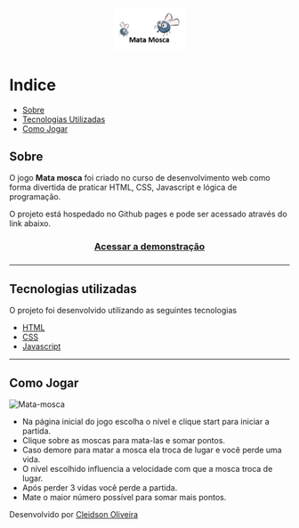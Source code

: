 <h1 align="center">
    <img src="imagens/Logo.png" width="130px">
</h1>

# Indice

* [Sobre](#sobre)
* [Tecnologias Utilizadas](#tecnologias-utilizadas)
* [Como Jogar](#como-jogar)

## Sobre

O jogo **Mata mosca** foi criado no curso de desenvolvimento web como forma divertida de praticar HTML, CSS, Javascript e lógica de programação.

O projeto está hospedado no Github pages e pode ser acessado através do link abaixo.

<h3 align="center">
    <a href="https://cleidson-oliveira.github.io/game-mata-mosca">Acessar a demonstração</a>
<h3 >

---

## Tecnologias utilizadas

O projeto foi desenvolvido utilizando as seguintes tecnologias

- [HTML](https://developer.mozilla.org/pt-BR/docs/Web/HTML)
- [CSS](https://developer.mozilla.org/pt-BR/docs/Web/CSS)
- [Javascript](https://developer.mozilla.org/pt-BR/docs/Web/JavaScript)   
    
---

## Como Jogar

![Mata-mosca](https://user-images.githubusercontent.com/81466026/222433807-6bd8be08-aa43-4e88-9eaa-25a7b550e83a.gif)

- Na página inicial do jogo escolha o nível e clique start para iniciar a partida.
- Clique sobre as moscas para mata-las e somar pontos.
- Caso demore para matar a mosca ela troca de lugar e você perde uma vida.
- O nível escolhido influencia a velocidade com que a mosca troca de lugar.
- Após perder 3 vidas você perde a partida.
- Mate o maior número possível para somar mais pontos.

Desenvolvido por [Cleidson Oliveira](https://github.com/Cleidson-Oliveira)

